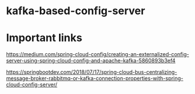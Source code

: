 # kafka-based-config-server


# Important links
https://medium.com/spring-cloud-config/creating-an-externalized-config-server-using-spring-cloud-config-and-apache-kafka-5860893b3ef4

https://springbootdev.com/2018/07/17/spring-cloud-bus-centralizing-message-broker-rabbitmq-or-kafka-connection-properties-with-spring-cloud-config-server/
